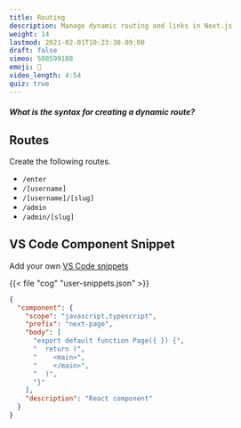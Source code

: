```yaml
---
title: Routing
description: Manage dynamic routing and links in Next.js
weight: 14
lastmod: 2021-02-01T10:23:30-09:00
draft: false
vimeo: 508599188
emoji: 🚆
video_length: 4:54
quiz: true
---
```


<quiz-modal options="{param}:$param:[param]:<param>" answer="[param]" prize="5">
  <h5>What is the syntax for creating a dynamic route?</h5>
</quiz-modal>

## Routes

Create the following routes.

- `/enter`
- `/[username]`
- `/[username]/[slug]`
- `/admin`
- `/admin/[slug]`

## VS Code Component Snippet

Add your own [VS Code snippets](https://code.visualstudio.com/docs/editor/userdefinedsnippets)

{{< file "cog" "user-snippets.json" >}}

```json
{
  "component": {
    "scope": "javascript,typescript",
    "prefix": "next-page",
    "body": [
      "export default function Page({ }) {",
      "  return (",
      "    <main>",
      "    </main>",
      "  )",
      "}"
    ],
    "description": "React component"
  }
}
```
